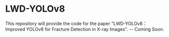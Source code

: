 # LWD-YOLOv8
This repository will provide the code for the paper "LWD-YOLOv8：Improved YOLOv8 for Fracture Detection in X-ray Images". -- Coming Soon.
